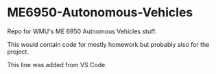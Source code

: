 # ME6950-Autonomous-Vehicles
Repo for WMU's ME 6950 Autnomous Vehicles stuff.

This would contain code for mostly homework but probably also for the project.

This line was added from VS Code.